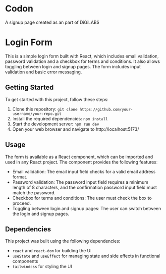 # Codon
A signup page created as an part of DiGiLABS




# Login Form

This is a simple login form built with React, which includes email validation, password validation and a checkbox for terms and conditions. It also allows toggling between login and signup pages. The form includes input validation and basic error messaging.

## Getting Started

To get started with this project, follow these steps:

1. Clone this repository: `git clone https://github.com/your-username/your-repo.git`
2. Install the required dependencies: `npm install`
3. Start the development server: `npm run dev`
4. Open your web browser and navigate to http://localhost:5173/

## Usage

The form is available as a React component, which can be imported and used in any React project. The component provides the following features:

- Email validation: The email input field checks for a valid email address format.
- Password validation: The password input field requires a minimum length of 8 characters, and the confirmation password input field must match the password.
- Checkbox for terms and conditions: The user must check the box to proceed.
- Toggling between login and signup pages: The user can switch between the login and signup pages.

## Dependencies

This project was built using the following dependencies:

- `react` and `react-dom` for building the UI
- `useState` and `useEffect` for managing state and side effects in functional components
- `tailwindcss` for styling the UI


